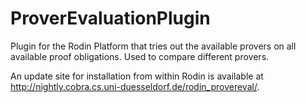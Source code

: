 ProverEvaluationPlugin
======================

Plugin for the Rodin Platform that tries out the available provers on all available proof obligations. Used to compare different provers.

An update site for installation from within Rodin is available at 
http://nightly.cobra.cs.uni-duesseldorf.de/rodin_provereval/.
